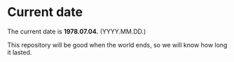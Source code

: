 # Current date

The current date is **1978.07.04.** (YYYY.MM.DD.)

This repository will be good when the world ends, so we will know how long it lasted.